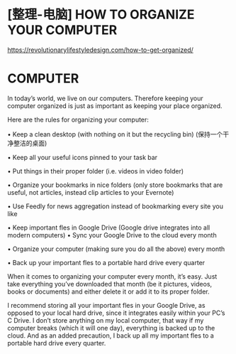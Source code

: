 


# [整理-电脑] HOW TO ORGANIZE YOUR COMPUTER

https://revolutionarylifestyledesign.com/how-to-get-organized/

 # COMPUTER
 
In today’s world, we live on our computers. Therefore keeping your computer organized is just
as important as keeping your place organized.

Here are the rules for organizing your computer:

• Keep a clean desktop (with nothing on it but the recycling bin) (保持一个干净整洁的桌面)

• Keep all your useful icons pinned to your task bar

• Put things in their proper folder (i.e. videos in video folder)

• Organize your bookmarks in nice folders (only store bookmarks that are useful, not articles,
instead clip articles to your Evernote)

• Use Feedly for news aggregation instead of bookmarking every site you like

•	 Keep important fles in Google Drive (Google drive integrates into all modern computers)
•	 Sync your Google Drive to the cloud every month

•	 Organize your computer (making sure you do all the above) every month

•	 Back up your important fles to a portable hard drive every quarter

When it comes to organizing your computer every month, it’s easy. Just take everything you’ve
downloaded that month (be it pictures, videos, books or documents) and either delete it or add
it to its proper folder.

I recommend storing all your important fles in your Google Drive, as opposed to your local
hard drive, since it integrates easily within your PC’s C Drive. I don’t store anything on my local
computer, that way if my computer breaks (which it will one day), everything is backed up to
the cloud. And as an added precaution, I back up all my important fles to a portable hard drive
every quarter.



